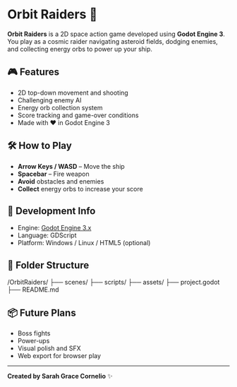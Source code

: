 # Orbit Raiders 🚀

**Orbit Raiders** is a 2D space action game developed using **Godot Engine 3**. You play as a cosmic raider navigating asteroid fields, dodging enemies, and collecting energy orbs to power up your ship.

## 🎮 Features

- 2D top-down movement and shooting  
- Challenging enemy AI  
- Energy orb collection system  
- Score tracking and game-over conditions  
- Made with ❤️ in Godot Engine 3

## 🛠️ How to Play

- **Arrow Keys / WASD** – Move the ship  
- **Spacebar** – Fire weapon  
- **Avoid** obstacles and enemies  
- **Collect** energy orbs to increase your score

## 🧪 Development Info

- Engine: [Godot Engine 3.x](https://godotengine.org)  
- Language: GDScript  
- Platform: Windows / Linux / HTML5 (optional)

## 📂 Folder Structure
/OrbitRaiders/
├── scenes/
├── scripts/
├── assets/
├── project.godot
├── README.md


## 📦 Future Plans

- Boss fights  
- Power-ups  
- Visual polish and SFX  
- Web export for browser play

---

**Created by Sarah Grace Cornelio** ✨

